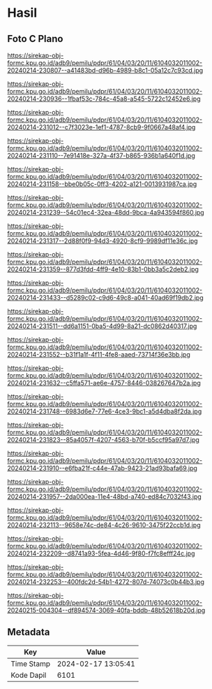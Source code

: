 # Hasil

## Foto C Plano

https://sirekap-obj-formc.kpu.go.id/adb9/pemilu/pdpr/61/04/03/20/11/6104032011002-20240214-230807--a41483bd-d96b-4989-b8c1-05a12c7c93cd.jpg

https://sirekap-obj-formc.kpu.go.id/adb9/pemilu/pdpr/61/04/03/20/11/6104032011002-20240214-230936--1fbaf53c-784c-45a8-a545-5722c12452e6.jpg

https://sirekap-obj-formc.kpu.go.id/adb9/pemilu/pdpr/61/04/03/20/11/6104032011002-20240214-231012--c7f3023e-1ef1-4787-8cb9-9f0667a48af4.jpg

https://sirekap-obj-formc.kpu.go.id/adb9/pemilu/pdpr/61/04/03/20/11/6104032011002-20240214-231110--7e91418e-327a-4f37-b865-936b1a640f1d.jpg

https://sirekap-obj-formc.kpu.go.id/adb9/pemilu/pdpr/61/04/03/20/11/6104032011002-20240214-231158--bbe0b05c-0ff3-4202-a121-0013931987ca.jpg

https://sirekap-obj-formc.kpu.go.id/adb9/pemilu/pdpr/61/04/03/20/11/6104032011002-20240214-231239--54c01ec4-32ea-48dd-9bca-4a943594f860.jpg

https://sirekap-obj-formc.kpu.go.id/adb9/pemilu/pdpr/61/04/03/20/11/6104032011002-20240214-231317--2d88f0f9-94d3-4920-8cf9-9989df11e36c.jpg

https://sirekap-obj-formc.kpu.go.id/adb9/pemilu/pdpr/61/04/03/20/11/6104032011002-20240214-231359--877d3fdd-4ff9-4e10-83b1-0bb3a5c2deb2.jpg

https://sirekap-obj-formc.kpu.go.id/adb9/pemilu/pdpr/61/04/03/20/11/6104032011002-20240214-231433--d5289c02-c9d6-49c8-a041-40ad69f19db2.jpg

https://sirekap-obj-formc.kpu.go.id/adb9/pemilu/pdpr/61/04/03/20/11/6104032011002-20240214-231511--dd6a1151-0ba5-4d99-8a21-dc0862d40317.jpg

https://sirekap-obj-formc.kpu.go.id/adb9/pemilu/pdpr/61/04/03/20/11/6104032011002-20240214-231552--b31f1a1f-4f11-4fe8-aaed-73714f36e3bb.jpg

https://sirekap-obj-formc.kpu.go.id/adb9/pemilu/pdpr/61/04/03/20/11/6104032011002-20240214-231632--c5ffa571-ae6e-4757-8446-038267647b2a.jpg

https://sirekap-obj-formc.kpu.go.id/adb9/pemilu/pdpr/61/04/03/20/11/6104032011002-20240214-231748--6983d6e7-77e6-4ce3-9bc1-a5d4dba8f2da.jpg

https://sirekap-obj-formc.kpu.go.id/adb9/pemilu/pdpr/61/04/03/20/11/6104032011002-20240214-231823--85a4057f-4207-4563-b70f-b5ccf95a97d7.jpg

https://sirekap-obj-formc.kpu.go.id/adb9/pemilu/pdpr/61/04/03/20/11/6104032011002-20240214-231910--e6fba21f-c44e-47ab-9423-21ad93bafa69.jpg

https://sirekap-obj-formc.kpu.go.id/adb9/pemilu/pdpr/61/04/03/20/11/6104032011002-20240214-231957--2da000ea-11e4-48bd-a740-ed84c7032f43.jpg

https://sirekap-obj-formc.kpu.go.id/adb9/pemilu/pdpr/61/04/03/20/11/6104032011002-20240214-232113--9658e74c-de84-4c26-9610-3475f22ccb1d.jpg

https://sirekap-obj-formc.kpu.go.id/adb9/pemilu/pdpr/61/04/03/20/11/6104032011002-20240214-232209--d8741a93-5fea-4d46-9f80-f7fc8efff24c.jpg

https://sirekap-obj-formc.kpu.go.id/adb9/pemilu/pdpr/61/04/03/20/11/6104032011002-20240214-232253--400fdc2d-54b1-4272-807d-74073c0b44b3.jpg

https://sirekap-obj-formc.kpu.go.id/adb9/pemilu/pdpr/61/04/03/20/11/6104032011002-20240215-004304--df894574-3069-40fa-bddb-48b52618b20d.jpg


## Metadata

| Key        | Value               |
| ---------- | ------------------- |
| Time Stamp | 2024-02-17 13:05:41 |
| Kode Dapil | 6101                |



